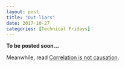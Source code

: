 ```yaml
---
layout: post
title: "Out-liars"
date: 2017-10-27
categories: [Technical Fridays]
---
```


**To be posted soon...**

Meanwhile, read [Correlation is not causation](https://kharshit.github.io/blog/2017/10/20/correlation-is-not-causation).




